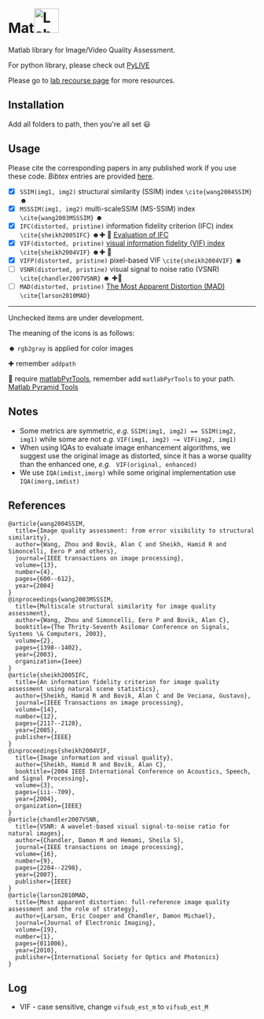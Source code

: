 # Mat<a href="http://live.ece.utexas.edu/"><img src="http://live.ece.utexas.edu/img/live_logo.png" alt="Laboratory for Image & Video Engineering" width="50"></a>

Matlab library for Image/Video Quality Assessment.

For python library, please check out [PyLIVE](https://github.com/baidut/PyLIVE)

Please go to [lab recourse page](http://live.ece.utexas.edu/research/Quality/index_algorithms.htm) for more resources.

## Installation

Add all folders to path, then you're all set :smiley: 

## Usage

Please cite the corresponding papers in any published work if you use these code. *Bibtex* entries are provided [here](#References).

- [x] `SSIM(img1, img2)`   structural similarity (SSIM) index  `\cite{wang2004SSIM}`   ☻
- [x] `MSSSIM(img1, img2)` multi-scaleSSIM (MS-SSIM) index  `\cite{wang2003MSSSIM}`   ☻
- [x] `IFC(distorted, pristine)`  information fidelity criterion (IFC) index `\cite{sheikh2005IFC}`  ☻✚ :file_folder: [Evaluation of IFC](http://sse.tongji.edu.cn/linzhang/IQA/Evalution_IFC/eva-IFC.htm) 
- [x] `VIF(distorted, pristine)`  [visual information fidelity (VIF) index](http://live.ece.utexas.edu/research/Quality/VIF.htm) `\cite{sheikh2004VIF}`  ☻✚ :file_folder:
- [x] `VIFP(distorted, pristine)` pixel-based VIF  `\cite{sheikh2004VIF}`  ☻
- [ ] `VSNR(distorted, pristine)` visual signal to noise ratio (VSNR)  `\cite{chandler2007VSNR}`  ☻ ✚:file_folder:
- [ ] `MAD(distorted, pristine)` [The Most Apparent Distortion (MAD)](http://vision.eng.shizuoka.ac.jp/mad/)  `\cite{larson2010MAD}`  

---

Unchecked items are under development. 

The meaning of the icons is as follows:

☻ `rgb2gray` is applied for color images

✚ remember `addpath`

:file_folder: require [matlabPyrTools](https://github.com/LabForComputationalVision/matlabPyrTools), remember add `matlabPyrTools` to your path. [Matlab Pyramid Tools](http://www.cns.nyu.edu/~eero/STEERPYR/)

## Notes

- Some metrics are symmetric, *e.g.* `SSIM(img1, img2) == SSIM(img2, img1)` while some are not *e.g.* `VIF(img1, img2) ~= VIF(img2, img1)` 
- When using IQAs to evaluate image enhancement algorithms, we suggest use the original image as distorted, since it has a worse quality than the enhanced one, *e.g.* ` VIF(original, enhanced)`
- We use `IQA(imdist,imorg)` while some original implementation use  `IQA(imorg,imdist)` 

## References

```
@article{wang2004SSIM,
  title={Image quality assessment: from error visibility to structural similarity},
  author={Wang, Zhou and Bovik, Alan C and Sheikh, Hamid R and Simoncelli, Eero P and others},
  journal={IEEE transactions on image processing},
  volume={13},
  number={4},
  pages={600--612},
  year={2004}
}
@inproceedings{wang2003MSSSIM,
  title={Multiscale structural similarity for image quality assessment},
  author={Wang, Zhou and Simoncelli, Eero P and Bovik, Alan C},
  booktitle={The Thrity-Seventh Asilomar Conference on Signals, Systems \& Computers, 2003},
  volume={2},
  pages={1398--1402},
  year={2003},
  organization={Ieee}
}
@article{sheikh2005IFC,
  title={An information fidelity criterion for image quality assessment using natural scene statistics},
  author={Sheikh, Hamid R and Bovik, Alan C and De Veciana, Gustavo},
  journal={IEEE Transactions on image processing},
  volume={14},
  number={12},
  pages={2117--2128},
  year={2005},
  publisher={IEEE}
}
@inproceedings{sheikh2004VIF,
  title={Image information and visual quality},
  author={Sheikh, Hamid R and Bovik, Alan C},
  booktitle={2004 IEEE International Conference on Acoustics, Speech, and Signal Processing},
  volume={3},
  pages={iii--709},
  year={2004},
  organization={IEEE}
}
@article{chandler2007VSNR,
  title={VSNR: A wavelet-based visual signal-to-noise ratio for natural images},
  author={Chandler, Damon M and Hemami, Sheila S},
  journal={IEEE transactions on image processing},
  volume={16},
  number={9},
  pages={2284--2298},
  year={2007},
  publisher={IEEE}
}
@article{larson2010MAD,
  title={Most apparent distortion: full-reference image quality assessment and the role of strategy},
  author={Larson, Eric Cooper and Chandler, Damon Michael},
  journal={Journal of Electronic Imaging},
  volume={19},
  number={1},
  pages={011006},
  year={2010},
  publisher={International Society for Optics and Photonics}
}
```

## Log

* VIF - case sensitive, change `vifsub_est_m` to `vifsub_est_M`